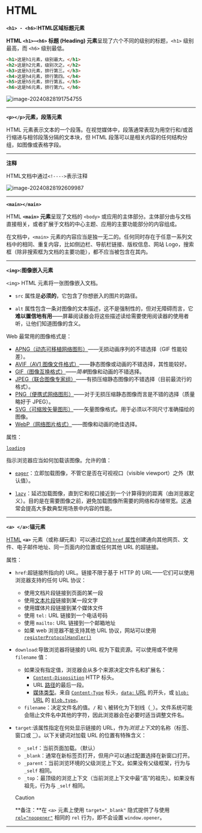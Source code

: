 # HTML

**`<h1> - <h6>`:HTML区域标题元素**

**HTML `<h1>`–`<h6>` 标题 (Heading) 元素**呈现了六个不同的级别的标题，`<h1>` 级别最高，而 `<h6>` 级别最低。

```html
<h1>这是h1元素，级别最大。</h1>
<h2>这是h2元素，级别次之。</h2>
<h3>这是h3元素，排行第三。</h3>
<h4>这是h4元素，排行第四。</h4>
<h5>这是h5元素，排行第五。</h5>
<h6>这是h6元素，排行第六。</h6>
```



![image-20240828191754755](C:\Users\DELL\AppData\Roaming\Typora\typora-user-images\image-20240828191754755.png)

------

**`<p></p>`元素，段落元素**

<p> HTML 元素表示文本的一个段落。在视觉媒体中，段落通常表现为用空行和/或首行缩进与相邻段落分隔的文本块，但 HTML 段落可以是相关内容的任何结构分组，如图像或表格字段。

------

**注释**

HTML文档中通过`<!---->`表示注释

![image-20240828192609987](C:\Users\DELL\AppData\Roaming\Typora\typora-user-images\image-20240828192609987.png)

------

**`<main></main>`**

HTML **`<main>` 元素**呈现了文档的 `<body>` 或应用的主体部分。主体部分由与文档直接相关，或者扩展于文档的中心主题、应用的主要功能部分的内容组成。

在文档中，`<main>` 元素的内容应当是独一无二的。任何同时存在于任意一系列文档中的相同、重复内容，比如侧边栏、导航栏链接、版权信息、网站 Logo，搜索框（除非搜索框为文档的主要功能），都不应当被包含在其内。

------

**`<img>`:图像嵌入元素**

`<img>` HTML 元素将一张图像嵌入文档。

- `src` 属性是**必须的**，它包含了你想嵌入的图片的路径。

- `alt` 属性包含一条对图像的文本描述，这不是强制性的，但对无障碍而言，它**难以置信地有用**——屏幕阅读器会将这些描述读给需要使用阅读器的使用者听，让他们知道图像的含义。

Web 最常用的图像格式是：

- [APNG（动态可移植网络图形）](https://developer.mozilla.org/zh-CN/docs/Web/Media/Formats/Image_types#apng_animated_portable_network_graphics)——无损动画序列的不错选择（GIF 性能较差）。
- [AVIF（AV1 图像文件格式）](https://developer.mozilla.org/zh-CN/docs/Web/Media/Formats/Image_types#avif_image)——静态图像或动画的不错选择，其性能较好。
- [GIF（图像互换格式）](https://developer.mozilla.org/zh-CN/docs/Web/Media/Formats/Image_types#gif_graphics_interchange_format)——*简单*图像和动画的不错选择。
- [JPEG（联合图像专家组）](https://developer.mozilla.org/zh-CN/docs/Web/Media/Formats/Image_types#jpeg_joint_photographic_experts_group_image)——有损压缩静态图像的不错选择（目前最流行的格式）。
- [PNG（便携式网络图形）](https://developer.mozilla.org/zh-CN/docs/Web/Media/Formats/Image_types#png_portable_network_graphics)——对于无损压缩静态图像而言是不错的选择（质量略好于 JPEG）。
- [SVG（可缩放矢量图形）](https://developer.mozilla.org/zh-CN/docs/Web/Media/Formats/Image_types#svg_scalable_vector_graphics)——矢量图像格式。用于必须以不同尺寸准确描绘的图像。
- [WebP（网络图片格式）](https://developer.mozilla.org/zh-CN/docs/Web/Media/Formats/Image_types#webp_image)——图像和动画的绝佳选择。

属性：

[`loading`](https://developer.mozilla.org/zh-CN/docs/Web/HTML/Element/img#loading)

指示浏览器应当如何加载该图像。允许的值：

- [`eager`](https://developer.mozilla.org/zh-CN/docs/Web/HTML/Element/img#eager)：立即加载图像，不管它是否在可视视口（visible viewport）之外（默认值）。

- [`lazy`](https://developer.mozilla.org/zh-CN/docs/Web/HTML/Element/img#lazy)：延迟加载图像，直到它和视口接近到一个计算得到的距离（由浏览器定义）。目的是在需要图像之前，避免加载图像所需要的网络和存储带宽。这通常会提高大多数典型用场景中内容的性能。

------

**`<a> </a>`:锚元素**

[HTML](https://developer.mozilla.org/zh-CN/docs/Web/HTML) **`<a>`** 元素（或称*锚*元素）可以通过[它的 `href` 属性](https://developer.mozilla.org/zh-CN/docs/Web/HTML/Element/a#href)创建通向其他网页、文件、电子邮件地址、同一页面内的位置或任何其他 URL 的超链接。

属性：

- `href`:超链接所指向的 URL。链接不限于基于 HTTP 的 URL——它们可以使用浏览器支持的任何 URL 协议：
  - 使用文档片段链接到页面的某一段
  - 使用[文本片段](https://developer.mozilla.org/zh-CN/docs/Web/URI/Fragment/Text_fragments)链接到某一段文字
  - 使用媒体片段链接到某个媒体文件
  - 使用 `tel:` URL 链接到一个电话号码
  - 使用 `mailto:` URL 链接到一个邮箱地址
  - 如果 web 浏览器不能支持其他 URL 协议，网站可以使用 [`registerProtocolHandler()`](https://developer.mozilla.org/zh-CN/docs/Web/API/Navigator/registerProtocolHandler)
- `download`:导致浏览器将链接的 URL 视为下载资源。可以使用或不使用 `filename` 值：
  - 如果没有指定值，浏览器会从多个来源决定文件名和扩展名：
    - [`Content-Disposition`](https://developer.mozilla.org/zh-CN/docs/Web/HTTP/Headers/Content-Disposition) HTTP 标头。
    - URL [路径](https://developer.mozilla.org/zh-CN/docs/Web/API/URL/pathname)的最后一段。
    - [媒体类型](https://developer.mozilla.org/zh-CN/docs/Glossary/MIME_type)。来自 [`Content-Type`](https://developer.mozilla.org/zh-CN/docs/Web/HTTP/Headers/Content-Type) 标头，[`data:` URL](https://developer.mozilla.org/zh-CN/docs/Web/URI/Schemes/data) 的开头，或 [`blob:` URL](https://developer.mozilla.org/zh-CN/docs/Web/API/URL/createObjectURL_static) 的 [`Blob.type`](https://developer.mozilla.org/zh-CN/docs/Web/API/Blob/type)。
  - `filename`：决定文件名的值。`/` 和 `\` 被转化为下划线（`_`）。文件系统可能会阻止文件名中其他的字符，因此浏览器会在必要时适当调整文件名。

- `target`:该属性指定在何处显示链接的 URL，作为*浏览上下文*的名称（标签、窗口或 [``](https://developer.mozilla.org/zh-CN/docs/Web/HTML/Element/iframe)）。以下关键词对加载 URL 的位置有特殊含义：

  - `_self`：当前页面加载。（默认）
  - `_blank`：通常在新标签页打开，但用户可以通过配置选择在新窗口打开。
  - `_parent`：当前浏览环境的父级浏览上下文。如果没有父级框架，行为与 `_self` 相同。
  - `_top`：最顶级的浏览上下文（当前浏览上下文中最“高”的祖先）。如果没有祖先，行为与 `_self` 相同。

  > [!CAUTION]
  >
  > **备注：**在 `<a>` 元素上使用 `target="_blank"` 隐式提供了与使用 [`rel="noopener"`](https://developer.mozilla.org/en-US/docs/Web/HTML/Attributes/rel/noopener) 相同的 `rel` 行为，即不会设置 `window.opener`。

------

